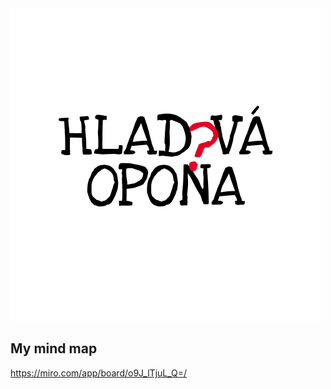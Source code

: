 <img src="logo_cerne.png" alt="logo_cerne.png" width="500"/>

## My mind map
https://miro.com/app/board/o9J_lTjuL_Q=/

